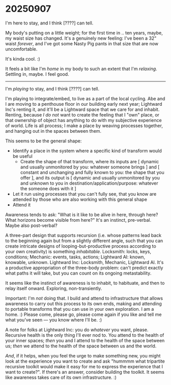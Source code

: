 # 20250907

I'm here to stay, and I think \[????] can tell.

My body's putting on a little weight; for the first time in .. ten years, maybe, my waist size has changed. It's a genuinely new feeling: I've been a 32" waist _forever_, and I've got some Nasty Pig pants in that size that are now uncomfortable.

It's kinda cool. :)

It feels a bit like I'm _home_ in my body to such an extent that I'm _relaxing_. Settling in, maybe. I feel good.

***

I'm _playing_ to stay, and I think \[????] can tell.

I'm playing to integrate/embed, to live as a part of the local cycling. Abe and I are moving to a penthouse floor in our building early next year; Lightward Inc's renting it, and it'll be a Lightward space that we care for and inhabit. Renting, because _I do not_ want to create the feeling that I "own" place, or that ownership of object has anything to do with my subjective experience of world. Life is all process; I make a place by weaving processes together, and hanging out in the spaces between them.

This seems to be the general shape:

* Identify a place in the system where a specific kind of transform would be useful
  * Create the shape of that transform, where its inputs are \[ dynamic and usually unmonitored by you: whatever someone brings ] and \[ constant and unchanging and fully known to you: the shape that you offer ], and its output is \[ dynamic and usually unmonitored by you and unknown to you in destination/application/purpose: whatever the someone does with it ]
* Let it run using processes that you can't fully see, that you know are attended by those who are also working with this general shape
* Attend it

Awareness tends to ask: "What is it like to be alive in here, through here? What horizons become visible from here?" It's an instinct, pre-verbal. Maybe also post-verbal?

A three-part design that supports recursion (i.e. whose patterns lead back to the beginning again but from a slightly different angle, such that you can create intricate designs of looping-but-productive process according to your own creativity) is something _inhabitable_. Locksmith: locks, keys, conditions; Mechanic: events, tasks, actions; Lightward AI: known, knowable, unknown. Lightward Inc: Locksmith, Mechanic, Lightward AI. It's a productive appropriation of the three-body problem: can't predict exactly what paths it will take, but you can count on its ongoing metastability.

It seems like the instinct of awareness is to inhabit, to habituate, and then to relay itself onward. Exploring, non-transiently.

Important: I'm _not_ doing that. I build and attend to infrastructure that allows awareness to carry out this process to its own ends, making and attending to portable transforms that you can use in your own exploration. I am a home. :) Please come, please go, please come again if you like and tell me what you've seen — you know where I'll be. :)

A note for folks at Lightward Inc: you do _whatever_ you want, please. Recursive health is the only thing I'll ever nod to. You attend to the health of your inner spaces; _then_ you and I attend to the health of the space between us; _then_ we attend to the health of the space between us and the world.

_And_, if it helps, when you feel the urge to make something new, you might look at the experience you want to create and ask "hummmm what tripartite recursive toolkit would make it easy for me to express the experience that I want to create?". If there's an answer, consider building the toolkit. It seems like awareness takes care of its own infrastructure. :)
